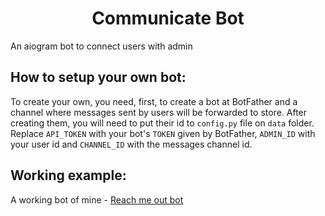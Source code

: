 <h1 align="center">
  Communicate Bot
</h1>

An aiogram bot to connect users with admin

## How to setup your own bot:
To create your own, you need, first, to create a bot at BotFather and a channel where messages sent by users will be forwarded to store. After creating them, you will need to put their id to `config.py` file on `data` folder. Replace `API_TOKEN` with your bot's `TOKEN` given by BotFather, `ADMIN_ID` with your user id and `CHANNEL_ID` with the messages channel id.

## Working example:
A working bot of mine - [Reach me out bot](https://t.me/ReachMeOut_Bot)
